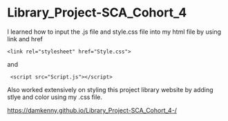# Library_Project-SCA_Cohort_4

I learned how to input the .js file and style.css file into my html file by using link and href

    <link rel="stylesheet" href="Style.css">

and        
         
     <script src="Script.js"></script>
     
 Also worked extensively on styling this project library website by adding stlye and color using my .css file.
 
 https://damkenny.github.io/Library_Project-SCA_Cohort_4-/
